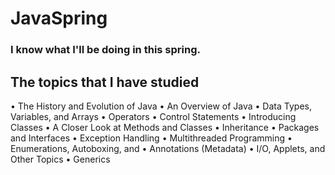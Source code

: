 # JavaSpring
### I know what I'll be doing in this spring.

## The topics that I have studied

• The History and Evolution of Java
• An Overview of Java
• Data Types, Variables, and Arrays
• Operators
• Control Statements
• Introducing Classes
• A Closer Look at Methods and Classes
• Inheritance
• Packages and Interfaces
• Exception Handling
• Multithreaded Programming
• Enumerations, Autoboxing, and
• Annotations (Metadata)
• I/O, Applets, and Other Topics
• Generics
